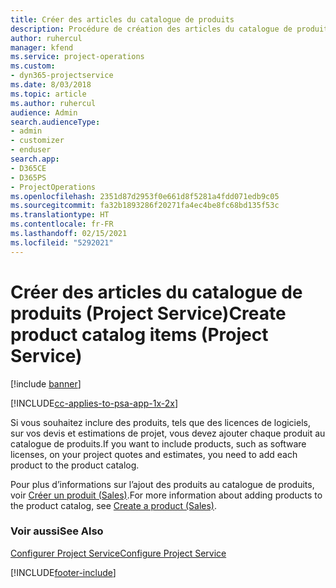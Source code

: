 ```yaml
---
title: Créer des articles du catalogue de produits
description: Procédure de création des articles du catalogue de produits dans Project Service
author: ruhercul
manager: kfend
ms.service: project-operations
ms.custom:
- dyn365-projectservice
ms.date: 8/03/2018
ms.topic: article
ms.author: ruhercul
audience: Admin
search.audienceType:
- admin
- customizer
- enduser
search.app:
- D365CE
- D365PS
- ProjectOperations
ms.openlocfilehash: 2351d87d2953f0e661d8f5281a4fdd071edb9c05
ms.sourcegitcommit: fa32b1893286f20271fa4ec4be8fc68bd135f53c
ms.translationtype: HT
ms.contentlocale: fr-FR
ms.lasthandoff: 02/15/2021
ms.locfileid: "5292021"
---
```

# <a name="create-product-catalog-items-project-service"></a><span data-ttu-id="57cb9-103">Créer des articles du catalogue de produits (Project Service)</span><span class="sxs-lookup"><span data-stu-id="57cb9-103">Create product catalog items (Project Service)</span></span>

[!include [banner](../includes/psa-now-project-operations.md)]

[!INCLUDE[cc-applies-to-psa-app-1x-2x](../includes/cc-applies-to-psa-app-1x-2x.md)]

<span data-ttu-id="57cb9-104">Si vous souhaitez inclure des produits, tels que des licences de logiciels, sur vos devis et estimations de projet, vous devez ajouter chaque produit au catalogue de produits.</span><span class="sxs-lookup"><span data-stu-id="57cb9-104">If you want to include products, such as software licenses, on your project quotes and estimates, you need to add each product to the product catalog.</span></span>  
  
 <span data-ttu-id="57cb9-105">Pour plus d’informations sur l’ajout des produits au catalogue de produits, voir [Créer un produit (Sales)](https://docs.microsoft.com/dynamics365/sales-enterprise/create-product-sales).</span><span class="sxs-lookup"><span data-stu-id="57cb9-105">For more information about adding products to the product catalog, see [Create a product (Sales)](https://docs.microsoft.com/dynamics365/sales-enterprise/create-product-sales).</span></span>  
  
### <a name="see-also"></a><span data-ttu-id="57cb9-106">Voir aussi</span><span class="sxs-lookup"><span data-stu-id="57cb9-106">See Also</span></span>  
 [<span data-ttu-id="57cb9-107">Configurer Project Service</span><span class="sxs-lookup"><span data-stu-id="57cb9-107">Configure Project Service</span></span>](../psa/configure.md)


[!INCLUDE[footer-include](../includes/footer-banner.md)]